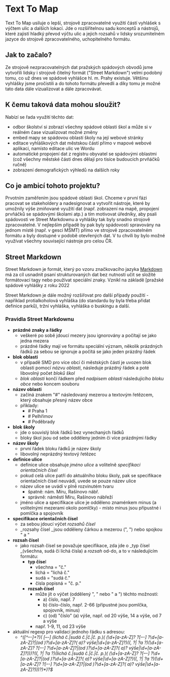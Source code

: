 # Text To Map
Text To Map usiluje o lepší, strojově zpracovatelné využití částí vyhlášek s výčtem ulic a dalších lokací. Jde o rozšiřitelnou sadu konceptů a nástrojů, které zajistí hladký převod výčtu ulic a jejich rozsahů v lidsky srozumitelném jazyce do strojově zpracovatelného, uchopitelného formátu.

## Jak to začalo?
Ze strojově nezpracovatelných dat pražských spádových obvodů jsme vytvořili lidsky i strojově čitelný formát ("Street Markdown") velmi podobný tomu, co už dnes ve spádové vyhlášce hl. m. Prahy existuje. Většinu vyhlášky jsme pročistili a do tohoto formátu převedli a díky tomu je možné tato data dále vizualizovat a dále zpracovávat.

## K čemu taková data mohou sloužit?
Nabízí se řada využití těchto dat:
- odbor školství si zobrazí všechny spádové oblasti škol a může si v reálném čase vizualizovat možné změny
- embed mapy se spádovou oblastí školy na její webové stránky
- editace vyhláškových dat městskou částí přímo v mapové webové aplikaci, namísto editace ulic ve Wordu
- automatické propojení dat z registru obyvatel se spádovými oblastmi (což všechny městské části dnes dělají pro tisíce budoucích prvňáčků ručně)
- zobrazení demografických výhledů na dalších roky

## Co je ambicí tohoto projektu?
Prvotním zaměřením jsou spádové oblasti škol. Chceme v první fázi pracovat se stakeholdery a nadesignovat a vytvořit nástroje, které by umožnily výše zmiňované využití dat (např. zobrazení na mapě, propojení prvňáčků se spádovými školami atp.) a tím motivovat úředníky, aby psali spádovosti ve Street Markdownu a vyhlášky tak byly snadno strojově zpracovatelné. V nejlepším případě by pak byly spádovosti spravovány na jednom místě (např. v gesci MŠMT) přímo ve strojově zpracovatelném formátu a byly dostupné v podobě otevřených dat. V tu chvíli by bylo možné využívat všechny související nástroje pro celou ČR.

## Street Markdown
Street Markdown je formát, který po vzoru značkovacího jazyka [Markdown](https://en.wikipedia.org/wiki/Markdown) má za cíl usnadnit psaní strukturovaných dat bez nutnosti učit se složité formátovací tagy nebo používat speciální znaky. Vznikl na základě [pražské spádové vyhlášky z roku 2022

Street Markdown je dále možný rozšiřovat pro další případy použití - například protialkoholová vyhláška (do standardu by byla třeba přidat definice parků), tržní vyhláška, vyhláška o buskingu a další.

### Pravidla Street Markdownu

* **prázdné znaky a řádky**
    * veškeré po sobě jdoucí mezery jsou ignorovány a počítají se jako jedna mezera
    * prázdné řádky mají ve formátu speciální význam, několik prázdných řádků za sebou se ignoruje a počítá se jako jeden prázdný řádek
* **blok oblasti**
    * v případě SMD pro více obcí či městských částí je uvozen blok oblasti pomocí _názvu oblasti_, následuje prázdný řádek a poté libovolný počet _bloků škol_
    * _blok oblasti_ končí řádkem před _nadpisem oblasti_ následujícího _bloku obce_ nebo koncem souboru
* **název oblasti**
    * začíná znakem "#" následovaný mezerou a textovým řetězcem, který obsahuje přesný název obce
    * příklady:
       * \# Praha 1
       * \# Pelhřimov
       * \# Poděbrady
* **blok školy**
    * jde o souvislý blok řádků bez vynechaných řádků
    * bloky škol jsou od sebe odděleny jedním či více prázdnými řádky
* **název školy**
    * první řádek bloku řádků je název školy
    * libovolný neprázdný textový řetězec
* **definice ulice**
    * definice ulice obsahuje _jméno ulice_ a volitelně _specifikaci orientačních čísel_
    * pokud celá ulice patří do aktuálního bloku školy, pak se specifikace orientačních čísel neuvádí, uvede se pouze název ulice
    * název ulice se uvádí v plně rozvinutém tvaru
        * špatně: nám. Míru, Rašínovo nábř.
        * správně: náměstí Míru, Rašínovo nábřeží
    * jméno ulice a specifikace ulice je odděleno znaménkem minus (a volitelnými mezerami okolo pomlčky) - místo minus jsou přípustné i pomlčka a spojovník
* **specifikace orientačních čísel**
    * za sebou jdoucí výčet _rozsahů čísel_
    * _rozsahy čísel _jsou odděleny čárkou a mezerou (", ") nebo spojkou " a "
* **rozsah čísel**
    * jako rozsah čísel se považuje specifikace, zda jde o _typ čísel _(všechna, sudá či lichá čísla) a _rozsah_ od-do, a to v následujícím formátu:
        * **typ číse**l
            * všechna = "č."
            * lichá = "lichá č."
            * sudá = "sudá č."
            * čísla popisná = "č. p."
        * **rozsah čísel**
            * může jít o výčet (oddělený ", " nebo " a ") těchto možností:
                * a) číslo, např. 7
                * b) číslo-číslo, např. 2-66 (přípustné jsou pomlčka, spojovník, minus)
                * c) (od) "číslo" (a) výše, např. od 20 výše, 14 a výše, od 7 a výše
            * např. 1-9, 11, od 23 výše
* aktuální regexp pro validaci jednoho řádku s adresou:
     * _^([^–-]+?)( [–-] (lichá č.|sudá č.|č.|č. p.)( (\d+[a-zA-Z]? ?[–-] ?\d+[a-zA-Z]?|(od )?\d+[a-zA-Z]?( a)? výše|\d+[a-zA-Z]?)((, ?| ?a ?)(\d+[a-zA-Z]? ?[–-] ?\d+[a-zA-Z]?|(od )?\d+[a-zA-Z]?( a)? výše|\d+[a-zA-Z]?))*)?((, ?| ?a ?)(lichá č.|sudá č.|č.|č. p.)( (\d+[a-zA-Z]? ?[–-] ?\d+[a-zA-Z]?|(od )?\d+[a-zA-Z]?( a)? výše|\d+[a-zA-Z]?)((, ?| ?a ?)(\d+[a-zA-Z]? ?[–-] ?\d+[a-zA-Z]?|(od )?\d+[a-zA-Z]?( a)? výše|\d+[a-zA-Z]?))*)?)*)?$_
